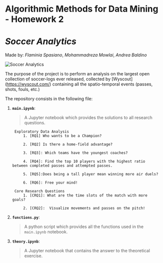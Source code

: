 # Algorithmic Methods for Data Mining - Homework 2 
# *Soccer Analytics* 
Made by: *Flaminia Spasiano*, *Mohammadreza Mowlai*, *Andrea Baldino*

![Soccer Analytics](https://camo.githubusercontent.com/46e9590888342348290008d161002e62b31e25a7/68747470733a2f2f7777772e63756d6265726c616e64796d63612e6f72672f75706c6f6164732f352f322f322f332f35323233353237392f736f636365722d666f6f7462616c6c2d73756e7365742d312d31303234783535335f6f7269672e6a7067)

The purpose of the project is to perform an analysis on the largest open collection of soccer-logs ever released, collected by [Wyscout] (https://wyscout.com/) containing all the spatio-temporal events (passes, shots, fouls, etc.)

The repository consists in the following file:
1. __`main.ipynb`__: 
	> A Jupyter notebook which provides the solutions to all research questions.
  	
		Exploratory Data Analysis
			1. [RQ1] Who wants to be a Champion?
			
			2. [RQ2] Is there a home-field advantage?  

			3. [RQ3]: Which teams have the youngest coaches? 

			4. [RQ4]: Find the top 10 players with the highest ratio between completed passes and attempted passes.  

			5. [RQ5]:Does being a tall player mean winning more air duels? 
			
			6. [RQ6]: Free your mind!
			
		Core Research Questions 
			1. [CRQ1]: What are the time slots of the match with more goals?
			
			2. [CRQ2]:  Visualize movements and passes on the pitch!

2. __`functions.py`__:
	> A python script which provides all the functions used in the `main.ipynb` notebook.
3. __`theory.ipynb`__:
	>  A Jupyter notebook that contains the answer to the theoretical exercise.
    


